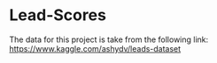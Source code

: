 # Lead-Scores

The data for this project is take from the following link:
https://www.kaggle.com/ashydv/leads-dataset
